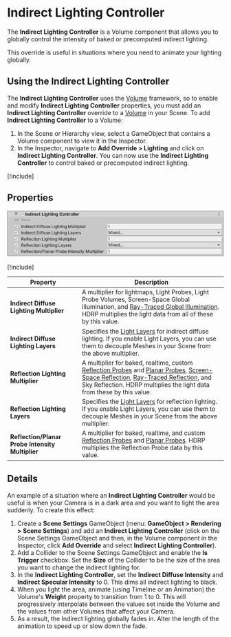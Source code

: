 # Indirect Lighting Controller

The **Indirect Lighting Controller** is a Volume component that allows you to globally control the intensity of baked or precomputed indirect lighting.

This override is useful in situations where you need to animate your lighting globally.

## Using the Indirect Lighting Controller

The **Indirect Lighting Controller** uses the [Volume](Volumes.md) framework, so to enable and modify **Indirect Lighting Controller** properties, you must add an **Indirect Lighting Controller** override to a [Volume](Volumes.md) in your Scene. To add **Indirect Lighting Controller** to a Volume:

1. In the Scene or Hierarchy view, select a GameObject that contains a Volume component to view it in the Inspector.
2. In the Inspector, navigate to **Add Override > Lighting** and click on **Indirect Lighting Controller**. You can now use the **Indirect Lighting Controller** to control baked or precomputed indirect lighting.

[!include[](snippets/volume-override-api.md)]

## Properties

![](Images/Override-IndirectLightingController1.png)

[!include[](snippets/Volume-Override-Enable-Properties.md)]

| Property                        | Description                                                  |
| ------------------------------- | ------------------------------------------------------------ |
| **Indirect Diffuse Lighting Multiplier**  | A multiplier for lightmaps, Light Probes, Light Probe Volumes, Screen-Space Global Illumination, and [Ray-Traced Global Illumination](Ray-Traced-Global-Illumination.md). HDRP multiplies the light data from all of these by this value. |
| **Indirect Diffuse Lighting Layers** | Specifies the [Light Layers](Light-Layers.md) for indirect diffuse lighting. If you enable Light Layers, you can use them to decouple Meshes in your Scene from the above multiplier. |
| **Reflection Lighting Multiplier**  | A multiplier for baked, realtime, custom [Reflection Probes](Reflection-Probe.md) and [Planar Probes](Planar-Reflection-Probe.md), [Screen-Space Reflection](Override-Screen-Space-Reflection.md), [Ray-Traced Reflection](Ray-Traced-Reflections.md), and Sky Reflection. HDRP multiplies the light data from these by this value. |
| **Reflection Lighting Layers**  | Specifies the [Light Layers](Light-Layers.md) for reflection lighting. If you enable Light Layers, you can use them to decouple Meshes in your Scene from the above multiplier. |
| **Reflection/Planar Probe Intensity Multiplier** | A multiplier for baked, realtime, and custom [Reflection Probes](Reflection-Probe.md) and [Planar Probes](Planar-Reflection-Probe.md). HDRP multiplies the Reflection Probe data by this value. |

## Details

An example of a situation where an **Indirect Lighting Controller** would be useful is when your Camera is in a dark area and you want to light the area suddenly. To create this effect:

1. Create a **Scene Settings** GameObject (menu: **GameObject > Rendering > Scene Settings**) and add an **Indirect Lighting Controller** (click on the Scene Settings GameObject and then, in the Volume component in the Inspector, click **Add Override** and select **Indirect Lighting Controller**).
2. Add a Collider to the Scene Settings GameObject and enable the **Is Trigger** checkbox. Set the **Size** of the Collider to be the size of the area you want to change the indirect lighting for.
3. In the **Indirect Lighting Controller**, set the **Indirect Diffuse Intensity** and **Indirect Specular Intensity** to 0. This dims all indirect lighting to black.
4. When you light the area, animate (using Timeline or an Animation) the Volume's **Weight** property to transition from 1 to 0. This will progressively interpolate between the values set inside the Volume and the values from other Volumes that affect your Camera.
5. As a result, the Indirect lighting globally fades in. Alter the length of the animation to speed up or slow down the fade.
